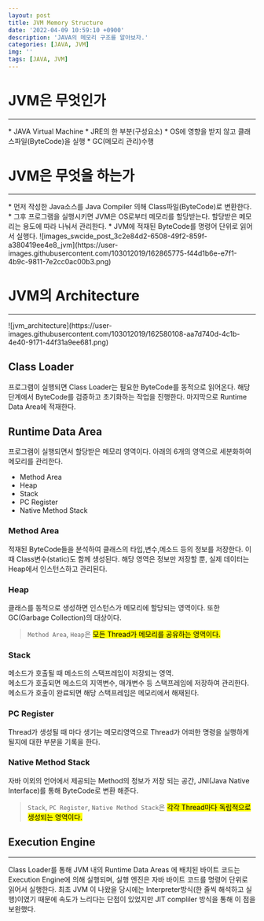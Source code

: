 ```yaml
---
layout: post
title: JVM Memory Structure
date: '2022-04-09 10:59:10 +0900'
description: 'JAVA의 메모리 구조를 알아보자.'
categories: [JAVA, JVM]
img: ''
tags: [JAVA, JVM]
---
```


# JVM은 무엇인가
<hr>  
* JAVA Virtual Machine  
* JRE의 한 부분(구성요소)  
* OS에 영향을 받지 않고 클래스파일(ByteCode)을 실행  
* GC(메모리 관리)수행  

# JVM은 무엇을 하는가
<hr>  
* 먼저 작성한 Java소스를 Java Compiler 의해 Class파일(ByteCode)로 변환한다.  
* 그후 프로그램을 실행시키면 JVM은 OS로부터 메모리를 할당받는다. 할당받은 메모리는 용도에 따라 나눠서 관리한다.  
* JVM에 적재된 ByteCode를 명령어 단위로 읽어서 실행다.  
![images_swcide_post_3c2e84d2-6508-49f2-859f-a380419ee4e8_jvm](https://user-images.githubusercontent.com/103012019/162865775-f44d1b6e-e7f1-4b9c-9811-7e2cc0ac00b3.png)

# JVM의 Architecture
<hr>  
![jvm_architecture](https://user-images.githubusercontent.com/103012019/162580108-aa7d740d-4c1b-4e40-9171-44f31a9ee681.png)

## Class Loader
프로그램이 실행되면 Class Loader는 필요한 ByteCode를 동적으로 읽어온다. 해당 단계에서 ByteCode를 검증하고 초기화하는 작업을 진행한다. 마지막으로 Runtime Data Area에 적재한다.

## Runtime Data Area
프로그램이 실행되면서 할당받은 메모리 영역이다. 아래의 6개의 영역으로 세분화하여 메모리를 관리한다.
* Method Area
* Heap
* Stack
* PC Register
* Native Method Stack  

### Method Area
적재된 ByteCode들을 분석하여 클래스의 타입,변수,메소드 등의 정보를 저장한다. 이때 Class변수(static)도 함께 생성된다. 해당 영역은 정보만 저장할 뿐, 실제 데이터는 Heap에서 인스턴스하고 관리된다.

### Heap
클래스를 동적으로 생성하면 인스턴스가 메모리에 할당되는 영역이다. 또한 GC(Garbage Collection)의 대상이다.

> `Method Area`, `Heap`은 <mark>모든 Thread가 메모리를 공유하는 영역이다.</mark>

### Stack
메소드가 호출될 때 메소드의 스택프레임이 저장되는 영역.  
메소드가 호출되면 메소드의 지역변수, 매개변수 등 스택프레임에 저장하여 관리한다. 메소드가 호출이 완료되면 해당 스택프레임은 메모리에서 해재된다.  

### PC Register
Thread가 생성될 때 마다 생기는 메모리영역으로 Thread가 어떠한 명령을 실행하게 될지에 대한 부분을 기록을 한다.  

### Native Method Stack
자바 이외의 언어에서 제공되는 Method의 정보가 저장 되는 공간, JNI(Java Native Interface)를 통해 ByteCode로 변환 해준다.  

> `Stack`, `PC Register`, `Native Method Stack`은 <mark>각각 Thread마다 독립적으로 생성되는 영역이다.</mark>

## Execution Engine
<hr>  
Class Loader를 통해 JVM 내의 Runtime Data Areas 에 배치된 바이트 코드는 Execution Engine에 의해 실행되며, 실행 엔진은 자바 바이트 코드를 명령어 단위로 읽어서 실행한다.
최초 JVM 이 나왔을 당시에는 Interpreter방식(한 줄씩 해석하고 실행)이였기 때문에 속도가 느리다는 단점이 있었지만 JIT compliler 방식을 통해 이 점을 보완했다.
